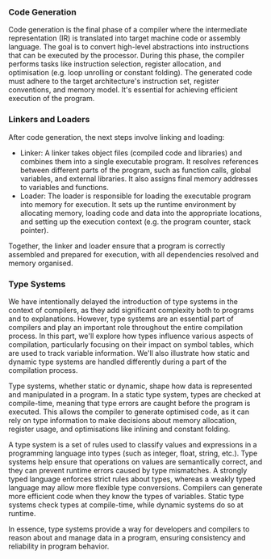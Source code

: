 
### Code Generation

Code generation is the final phase of a compiler where the intermediate representation (IR)
is translated into target machine code or assembly language. The goal is to convert high-level
abstractions into instructions that can be executed by the processor. During this phase, the
compiler performs tasks like instruction selection, register allocation, and optimisation
(e.g. loop unrolling or constant folding). The generated code must adhere to the target
architecture's instruction set, register conventions, and memory model. It's essential for
achieving efficient execution of the program.


### Linkers and Loaders

After code generation, the next steps involve linking and loading:
- Linker: A linker takes object files (compiled code and libraries) and combines them into
  a single executable program. It resolves references between different parts of the program,
  such as function calls, global variables, and external libraries. It also assigns final
  memory addresses to variables and functions.
- Loader: The loader is responsible for loading the executable program into memory for
  execution. It sets up the runtime environment by allocating memory, loading code and data
  into the appropriate locations, and setting up the execution context (e.g. the program
  counter, stack pointer).

Together, the linker and loader ensure that a program is correctly assembled and prepared
for execution, with all dependencies resolved and memory organised.


### Type Systems

We have intentionally delayed the introduction of type systems in the context of compilers,
as they add significant complexity both to programs and to explanations. However, type systems
are an essential part of compilers and play an important role throughout the entire compilation
process. In this part, we'll explore how types influence various aspects of compilation,
particularly focusing on their impact on symbol tables, which are used to track variable
information. We'll also illustrate how static and dynamic type systems are handled differently
during a part of the compilation process.

Type systems, whether static or dynamic, shape how data is represented and manipulated in a
program. In a static type system, types are checked at compile-time, meaning that type errors
are caught before the program is executed. This allows the compiler to generate optimised
code, as it can rely on type information to make decisions about memory allocation, register
usage, and optimisations like inlining and constant folding.

A type system is a set of rules used to classify values and expressions in a programming
language into types (such as integer, float, string, etc.). Type systems help ensure that
operations on values are semantically correct, and they can prevent runtime errors caused
by type mismatches. A strongly typed language enforces strict rules about types, whereas 
a weakly typed language may allow more flexible type conversions. Compilers can generate
more efficient code when they know the types of variables. Static type systems check types
at compile-time, while dynamic systems do so at runtime.

In essence, type systems provide a way for developers and compilers to reason about and
manage data in a program, ensuring consistency and reliability in program behavior.
